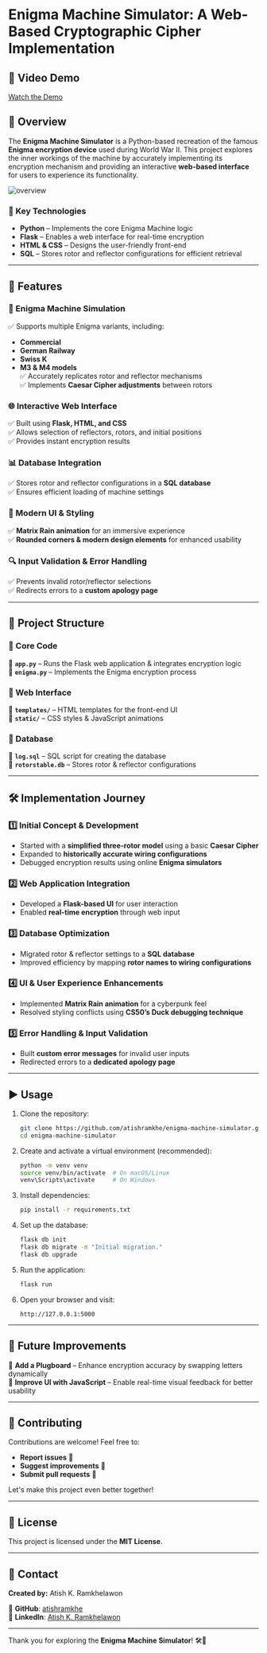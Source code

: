 # Enigma Machine Simulator: A Web-Based Cryptographic Cipher Implementation  

## 🎥 Video Demo  
[Watch the Demo](https://youtu.be/Uxmv4FdbMSY?si=dYKhkR0CIh6MklcY)  

## 📖 Overview  
The **Enigma Machine Simulator** is a Python-based recreation of the famous **Enigma encryption device** used during World War II. This project explores the inner workings of the machine by accurately implementing its encryption mechanism and providing an interactive **web-based interface** for users to experience its functionality.  

![overview](output.gif)

### 🔹 Key Technologies  
- **Python** – Implements the core Enigma Machine logic  
- **Flask** – Enables a web interface for real-time encryption  
- **HTML & CSS** – Designs the user-friendly front-end  
- **SQL** – Stores rotor and reflector configurations for efficient retrieval  

---

## 🚀 Features  

### 🔑 Enigma Machine Simulation  
✅ Supports multiple Enigma variants, including:  
   - **Commercial**  
   - **German Railway**  
   - **Swiss K**  
   - **M3 & M4 models**  
✅ Accurately replicates rotor and reflector mechanisms  
✅ Implements **Caesar Cipher adjustments** between rotors  

### 🌐 Interactive Web Interface  
✅ Built using **Flask, HTML, and CSS**  
✅ Allows selection of reflectors, rotors, and initial positions  
✅ Provides instant encryption results  

### 📊 Database Integration  
✅ Stores rotor and reflector configurations in a **SQL database**  
✅ Ensures efficient loading of machine settings  

### 🎨 Modern UI & Styling  
✅ **Matrix Rain animation** for an immersive experience  
✅ **Rounded corners & modern design elements** for enhanced usability  

### 🔍 Input Validation & Error Handling  
✅ Prevents invalid rotor/reflector selections  
✅ Redirects errors to a **custom apology page**  

---

## 📂 Project Structure  

### 🔹 Core Code  
📌 **`app.py`** – Runs the Flask web application & integrates encryption logic  
📌 **`enigma.py`** – Implements the Enigma encryption process  

### 🔹 Web Interface  
📌 **`templates/`** – HTML templates for the front-end UI  
📌 **`static/`** – CSS styles & JavaScript animations  

### 🔹 Database  
📌 **`log.sql`** – SQL script for creating the database  
📌 **`rotorstable.db`** – Stores rotor & reflector configurations  

---

## 🛠️ Implementation Journey  

### 1️⃣ Initial Concept & Development  
- Started with a **simplified three-rotor model** using a basic **Caesar Cipher**  
- Expanded to **historically accurate wiring configurations**  
- Debugged encryption results using online **Enigma simulators**  

### 2️⃣ Web Application Integration  
- Developed a **Flask-based UI** for user interaction  
- Enabled **real-time encryption** through web input  

### 3️⃣ Database Optimization  
- Migrated rotor & reflector settings to a **SQL database**  
- Improved efficiency by mapping **rotor names to wiring configurations**  

### 4️⃣ UI & User Experience Enhancements  
- Implemented **Matrix Rain animation** for a cyberpunk feel  
- Resolved styling conflicts using **CS50’s Duck debugging technique**  

### 5️⃣ Error Handling & Input Validation  
- Built **custom error messages** for invalid user inputs  
- Redirected errors to a **dedicated apology page**  

---

## ▶️ Usage  

1. Clone the repository:  
   ```sh
   git clone https://github.com/atishramkhe/enigma-machine-simulator.git
   cd enigma-machine-simulator
   ```
2. Create and activate a virtual environment (recommended):  
   ```sh
   python -m venv venv
   source venv/bin/activate  # On macOS/Linux
   venv\Scripts\activate     # On Windows
   ```
3. Install dependencies:  
   ```sh
   pip install -r requirements.txt
   ```
4. Set up the database:  
   ```sh
   flask db init
   flask db migrate -m "Initial migration."
   flask db upgrade
   ```
5. Run the application:  
   ```sh
   flask run
   ```
6. Open your browser and visit:  
   ```
   http://127.0.0.1:5000
   ```

---

## 🔮 Future Improvements  
🔹 **Add a Plugboard** – Enhance encryption accuracy by swapping letters dynamically  
🔹 **Improve UI with JavaScript** – Enable real-time visual feedback for better usability  

---

## 🤝 Contributing  
Contributions are welcome! Feel free to:  
- **Report issues** 🐞  
- **Suggest improvements** 🚀  
- **Submit pull requests** 📌  

Let's make this project even better together!  

---

## 📜 License  
This project is licensed under the **MIT License**.  

---

## 📧 Contact  
**Created by:** Atish K. Ramkhelawon  

🔗 **GitHub**: [atishramkhe](https://github.com/atishramkhe)  
🔗 **LinkedIn**: [Atish K. Ramkhelawon](https://www.linkedin.com/in/atishramkhelawon)  

---

Thank you for exploring the **Enigma Machine Simulator**! 🛠️🔐

